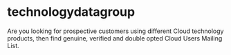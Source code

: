 # technologydatagroup
Are you looking for prospective customers using different Cloud technology products, then find genuine, verified and double opted Cloud Users Mailing List.
